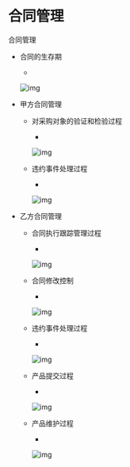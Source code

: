 # 合同管理

合同管理

- 合同的生存期

  - 

    ![img](https://mubu.com/document_image/7b6cdb7f-40a4-424a-9cd9-e70a0573b573-4644403.jpg)

- 甲方合同管理

  - 对采购对象的验证和检验过程

    - 

      ![img](https://mubu.com/document_image/a6129358-8c31-4cbf-9763-d2de58f02789-4644403.jpg)

  - 违约事件处理过程

    - 

      ![img](https://mubu.com/document_image/a93e2bfa-e192-40ef-8817-f974cd24f4b5-4644403.jpg)

- 乙方合同管理

  - 合同执行跟踪管理过程

    - 

      ![img](https://mubu.com/document_image/25d08b59-ed27-463c-86e8-79fa037ec470-4644403.jpg)

  - 合同修改控制

    - 

      ![img](https://mubu.com/document_image/34701d5f-809d-4961-8b85-0dc599869b51-4644403.jpg)

  - 违约事件处理过程

    - 

      ![img](https://mubu.com/document_image/c1c6d984-ca2e-4ea0-b5d6-6e0915f5a1c1-4644403.jpg)

  - 产品提交过程

    - 

      ![img](https://mubu.com/document_image/0ca19875-465d-4b6c-bf1e-ef0093ffebce-4644403.jpg)

  - 产品维护过程

    - 

      ![img](https://mubu.com/document_image/0a124607-b5f5-4641-8237-14519d09b483-4644403.jpg)